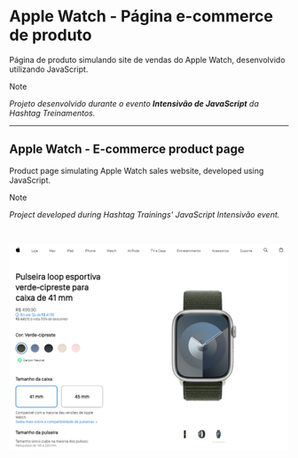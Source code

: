 # Apple Watch - Página e-commerce de produto 
 Página de produto simulando site de vendas do Apple Watch, desenvolvido utilizando JavaScript.

> [!NOTE]
> _Projeto desenvolvido durante o evento <b>Intensivão de JavaScript</b> da Hashtag Treinamentos._

 ----
## Apple Watch - E-commerce product page
 Product page simulating Apple Watch sales website, developed using JavaScript.

 > [!NOTE]
 > _Project developed during Hashtag Trainings' JavaScript Intensivão event._
<br />

![Screenshot Final](FinalDeploy.png)
